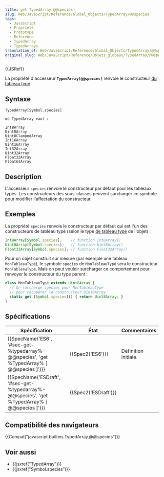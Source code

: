 ```yaml
---
title: get TypedArray[@@species]
slug: Web/JavaScript/Reference/Global_Objects/TypedArray/@@species
tags:
  - JavaScript
  - Propriété
  - Prototype
  - Reference
  - TypedArray
  - TypedArrays
translation_of: Web/JavaScript/Reference/Global_Objects/TypedArray/@@species
original_slug: Web/JavaScript/Reference/Objets_globaux/TypedArray/@@species
---
```

{{JSRef}}

La propriété d'accesseur **`TypedArray[@@species]`** renvoie le constructeur [du tableau typé](/fr/docs/Web/JavaScript/Reference/Objets_globaux/TypedArray#Les_objets_TypedArray).

## Syntaxe

    TypedArray[Symbol.species]

    où TypedArray vaut :

    Int8Array
    Uint8Array
    Uint8ClampedArray
    Int16Array
    Uint16Array
    Int32Array
    Uint32Array
    Float32Array
    Float64Array

## Description

L'accesseur `species` renvoie le constructeur par défaut pour les tableaux typés. Les constructeurs des sous-classes peuvent surcharger ce symbole pour modifier l'affectation du constructeur.

## Exemples

La propriété `species` renvoie le constructeur par défaut qui est l'un des constructeurs de tableau typé (selon le type [de tableau typé](/fr/docs/Web/JavaScript/Reference/Objets_globaux/TypedArray#Les_objets_TypedArray) de l'objet) :

```js
Int8Array[Symbol.species];    // function Int8Array()
Uint8Array[Symbol.species];   // function Uint8Array()
Float32Array[Symbol.species]; // function Float32Array()
```

Pour un objet construit sur mesure (par exemple une tableau `MonTableauTypé`), le symbole `species` de `MonTableauTypé` sera le constructeur `MonTableauTypé`. Mais on peut vouloir surcharger ce comportement pour renvoyer le constructeur du type parent :

```js
class MonTableauTypé extends Uint8Array {
  // On surcharge species pour MonTableauTypé
  // pour récupérer le constructeur Uint8Array
  static get [Symbol.species]() { return Uint8Array; }
}
```

## Spécifications

| Spécification                                                                                                                | État                         | Commentaires         |
| ---------------------------------------------------------------------------------------------------------------------------- | ---------------------------- | -------------------- |
| {{SpecName('ES6', '#sec-get-%typedarray%-@@species', 'get %TypedArray% [ @@species ]')}}         | {{Spec2('ES6')}}         | Définition initiale. |
| {{SpecName('ESDraft', '#sec-get-%typedarray%-@@species', 'get %TypedArray% [ @@species ]')}} | {{Spec2('ESDraft')}} |                      |

## Compatibilité des navigateurs

{{Compat("javascript.builtins.TypedArray.@@species")}}

## Voir aussi

- {{jsxref("TypedArray")}}
- {{jsxref("Symbol.species")}}
